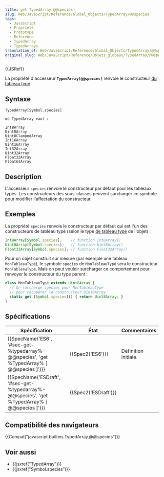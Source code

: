 ```yaml
---
title: get TypedArray[@@species]
slug: Web/JavaScript/Reference/Global_Objects/TypedArray/@@species
tags:
  - JavaScript
  - Propriété
  - Prototype
  - Reference
  - TypedArray
  - TypedArrays
translation_of: Web/JavaScript/Reference/Global_Objects/TypedArray/@@species
original_slug: Web/JavaScript/Reference/Objets_globaux/TypedArray/@@species
---
```

{{JSRef}}

La propriété d'accesseur **`TypedArray[@@species]`** renvoie le constructeur [du tableau typé](/fr/docs/Web/JavaScript/Reference/Objets_globaux/TypedArray#Les_objets_TypedArray).

## Syntaxe

    TypedArray[Symbol.species]

    où TypedArray vaut :

    Int8Array
    Uint8Array
    Uint8ClampedArray
    Int16Array
    Uint16Array
    Int32Array
    Uint32Array
    Float32Array
    Float64Array

## Description

L'accesseur `species` renvoie le constructeur par défaut pour les tableaux typés. Les constructeurs des sous-classes peuvent surcharger ce symbole pour modifier l'affectation du constructeur.

## Exemples

La propriété `species` renvoie le constructeur par défaut qui est l'un des constructeurs de tableau typé (selon le type [de tableau typé](/fr/docs/Web/JavaScript/Reference/Objets_globaux/TypedArray#Les_objets_TypedArray) de l'objet) :

```js
Int8Array[Symbol.species];    // function Int8Array()
Uint8Array[Symbol.species];   // function Uint8Array()
Float32Array[Symbol.species]; // function Float32Array()
```

Pour un objet construit sur mesure (par exemple une tableau `MonTableauTypé`), le symbole `species` de `MonTableauTypé` sera le constructeur `MonTableauTypé`. Mais on peut vouloir surcharger ce comportement pour renvoyer le constructeur du type parent :

```js
class MonTableauTypé extends Uint8Array {
  // On surcharge species pour MonTableauTypé
  // pour récupérer le constructeur Uint8Array
  static get [Symbol.species]() { return Uint8Array; }
}
```

## Spécifications

| Spécification                                                                                                                | État                         | Commentaires         |
| ---------------------------------------------------------------------------------------------------------------------------- | ---------------------------- | -------------------- |
| {{SpecName('ES6', '#sec-get-%typedarray%-@@species', 'get %TypedArray% [ @@species ]')}}         | {{Spec2('ES6')}}         | Définition initiale. |
| {{SpecName('ESDraft', '#sec-get-%typedarray%-@@species', 'get %TypedArray% [ @@species ]')}} | {{Spec2('ESDraft')}} |                      |

## Compatibilité des navigateurs

{{Compat("javascript.builtins.TypedArray.@@species")}}

## Voir aussi

- {{jsxref("TypedArray")}}
- {{jsxref("Symbol.species")}}
